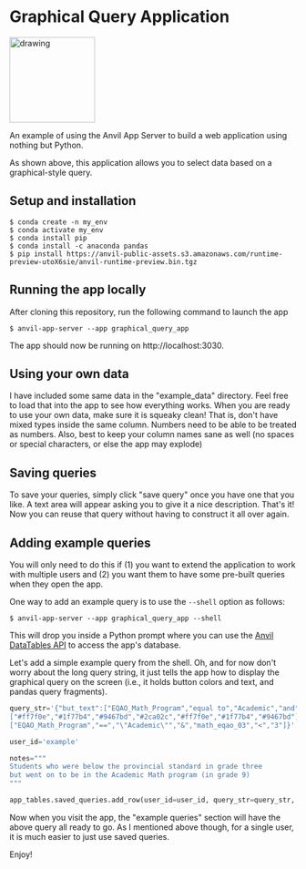 # Graphical Query Application

<img src="https://github.com/Alcampopiano/graphical_query_app/blob/master/img/ga.gif?raw=true" alt="drawing" width="150"/>

An example of using the Anvil App Server to build a web application using nothing but Python.

As shown above, this application allows you to select data based on a graphical-style query.

## Setup and installation

```
$ conda create -n my_env
$ conda activate my_env
$ conda install pip
$ conda install -c anaconda pandas
$ pip install https://anvil-public-assets.s3.amazonaws.com/runtime-preview-utoX6sie/anvil-runtime-preview.bin.tgz
```

## Running the app locally

After cloning this repository, run the following command to launch the app 

```
$ anvil-app-server --app graphical_query_app
```

The app should now be running on http://localhost:3030. 

## Using your own data

I have included some same data in the "example_data" directory. Feel free to load that into the
app to see how everything works. When you are ready to use your own data, make sure it is squeaky clean!
That is, don't have mixed types inside the same column. Numbers need to be able to be treated as numbers.
Also, best to keep your column names sane as well
(no spaces or special characters, or else the app may explode)

## Saving queries

To save your queries, simply click "save query" once you have one that you like.
A text area will appear asking you to give it a nice description. That's it!
Now you can reuse that query without having to construct it all over again.

## Adding example queries

You will only need to do this if (1) you want to extend the application to work with multiple users and (2)
you want them to have some pre-built queries when they open the app. 

One way to add an example query is to use the `--shell` option as follows:

```
$ anvil-app-server --app graphical_query_app --shell
```

This will drop you inside a Python prompt where you can use the
[Anvil DataTables API](https://anvil.works/docs/data-tables)
to access the app's database.

Let's add a simple example query from the shell. Oh, and for now don't worry about the long query string, it just
tells the app how to display the graphical query on the screen (i.e., it holds button colors and text, and pandas query fragments). 

```python
query_str='{"but_text":["EQAO_Math_Program","equal to","Academic","and","math_eqao_03","less than",3],"but_color":\
["#ff7f0e","#1f77b4","#9467bd","#2ca02c","#ff7f0e","#1f77b4","#9467bd"],"query_frags":\
["EQAO_Math_Program","==","\"Academic\"","&","math_eqao_03","<","3"]}'

user_id='example'

notes="""
Students who were below the provincial standard in grade three 
but went on to be in the Academic Math program (in grade 9)
"""

app_tables.saved_queries.add_row(user_id=user_id, query_str=query_str, notes=notes)
```

Now when you visit the app, the "example queries" section will have the above query
all ready to go. As I mentioned above though, for a single user, it is much
easier to just use saved queries.

Enjoy!


